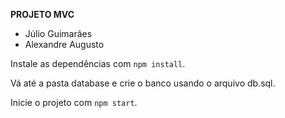 **PROJETO MVC**

 - Júlio Guimarães
 - Alexandre Augusto

Instale as dependências com `npm install`.

Vá até a pasta database e crie o banco usando o arquivo db.sql.

Inicie o projeto com `npm start`.
